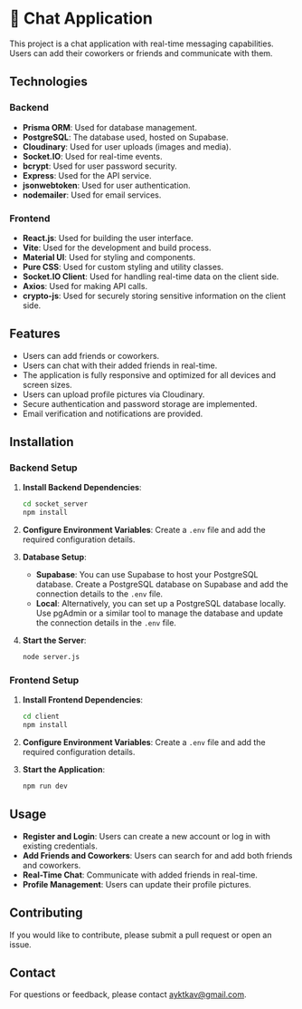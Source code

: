 # :speech_balloon: Chat Application

This project is a chat application with real-time messaging capabilities. Users can add their coworkers or friends and communicate with them.

## Technologies

### Backend

- **Prisma ORM**: Used for database management.
- **PostgreSQL**: The database used, hosted on Supabase.
- **Cloudinary**: Used for user uploads (images and media).
- **Socket.IO**: Used for real-time events.
- **bcrypt**: Used for user password security.
- **Express**: Used for the API service.
- **jsonwebtoken**: Used for user authentication.
- **nodemailer**: Used for email services.

### Frontend

- **React.js**: Used for building the user interface.
- **Vite**: Used for the development and build process.
- **Material UI**: Used for styling and components.
- **Pure CSS**: Used for custom styling and utility classes.
- **Socket.IO Client**: Used for handling real-time data on the client side.
- **Axios**: Used for making API calls.
- **crypto-js**: Used for securely storing sensitive information on the client side.

## Features

- Users can add friends or coworkers.
- Users can chat with their added friends in real-time.
- The application is fully responsive and optimized for all devices and screen sizes.
- Users can upload profile pictures via Cloudinary.
- Secure authentication and password storage are implemented.
- Email verification and notifications are provided.

## Installation

### Backend Setup

1. **Install Backend Dependencies**:

   ```bash
   cd socket_server
   npm install
   ```

2. **Configure Environment Variables**: Create a `.env` file and add the required configuration details.

3. **Database Setup**:

   - **Supabase**: You can use Supabase to host your PostgreSQL database. Create a PostgreSQL database on Supabase and add the connection details to the `.env` file.
   - **Local**: Alternatively, you can set up a PostgreSQL database locally. Use pgAdmin or a similar tool to manage the database and update the connection details in the `.env` file.

4. **Start the Server**:
   ```bash
   node server.js
   ```

### Frontend Setup

1. **Install Frontend Dependencies**:

   ```bash
   cd client
   npm install
   ```

2. **Configure Environment Variables**: Create a `.env` file and add the required configuration details.

3. **Start the Application**:
   ```bash
   npm run dev
   ```

## Usage

- **Register and Login**: Users can create a new account or log in with existing credentials.
- **Add Friends and Coworkers**: Users can search for and add both friends and coworkers.
- **Real-Time Chat**: Communicate with added friends in real-time.
- **Profile Management**: Users can update their profile pictures.

## Contributing

If you would like to contribute, please submit a pull request or open an issue.

## Contact

For questions or feedback, please contact [ayktkav@gmail.com](mailto:ayktkav@gmail.com).

